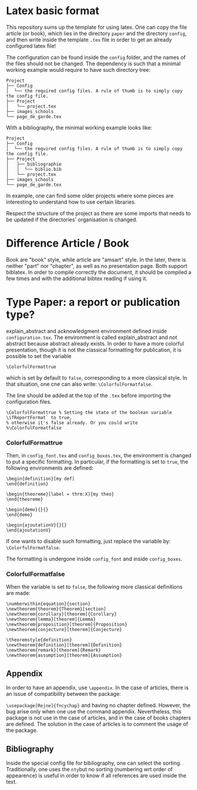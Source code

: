 # Latex basic format

This repository sums up the template for using latex. One can copy the file article (or book), which lies in the
directory `paper`  and the directory `config`, and then write inside the template `.tex` file in order to get an already
configured latex file!

The configuration can be found inside the `config` folder, and the names of the files should not be changed. 
The dependency is such that a
minimal working example would require to have such directory tree:

```
Project
├── Config
│  └── the required config files. A rule of thumb is to simply copy the config file.
├── Project
│   └── project.tex
├── images_schools
└── page_de_garde.tex
```

With a bibliography, the minimal working example looks like:

```
Project
├── Config
│  └── the required config files. A rule of thumb is to simply copy the config file.
├── Project
│   ├── bibliographie
│   │  └── biblio.bib
│   └── project.tex
├── images_schools
└── page_de_garde.tex
```

In example, one can find some older projects where some pieces are interesting to understand how to use certain
libraries.

Respect the structure of the project as there are some imports that needs to be updated if the directories' organisation
is changed.

# Difference Article / Book

Book are "book" style, while article are "amsart" style. In the later, there is neither "part" nor "chapter", as well as
no presentation page. Both support biblatex. In order to compile correctly the document, it should be compiled a few
times and with the additional bibtex reading if using it.

# Type Paper: a report or publication type?

explain_abstract and acknowledgment environment defined inside `configuration.tex`. The environment is called
explain_abstract and not abstract because abstract already exists. In order to have a more colorful presentation, though
it is not the classical formatting for publication, it is possible to set the variable

`\ColorfulFormattrue`

which is set by default to `false`, corresponding to a more classical style. In that situation, one cne can also
write: `\ColorfulFormatfalse`.

The line should be added at the top of the `.tex` before importing the configuration files.

    \ColorfulFormattrue % Setting the state of the boolean variable \ifReportFormat` to true, 
    % otherwise it's false already. Or you could write %\ColorfulFormatfalse

### ColorfulFormattrue

Then, in `config_font.tex` and `config_boxes.tex`, the environment is changed to put a specific formatting. In
particular, if the formatting is set to `true`, the following environments are defined:

    \begin{definition}[my def]
    \end{definition}
    
    \begin{theoreme}[label = thrm:X]{my theo} 
    \end{theoreme}
    
    \begin{demo}{}{} 
    \end{demo}
    
    \begin{ajoutationV}{}{} 
    \end{ajoutationV}

If one wants to disable such formatting, just replace the variable by:  `\ColorfulFormatfalse`.

The formatting is undergone inside `config_font` and inside `config_boxes`.

### ColorfulFormatfalse

When the variable is set to `false`, the following more classical definitions are made:

    \numberwithin{equation}{section}
    \newtheorem{theorem}{Theorem}[section]
    \newtheorem{corollary}[theorem]{Corollary}
    \newtheorem{lemma}[theorem]{Lemma}
    \newtheorem{proposition}[theorem]{Proposition}
    \newtheorem{conjecture}[theorem]{Conjecture}
    
    \theoremstyle{definition}
    \newtheorem{definition}[theorem]{Definition}
    \newtheorem{remark}[theorem]{Remark}
    \newtheorem{assumption}[theorem]{Assumption}

## Appendix

In order to have an appendix, use `\appendix`. In the case of articles, there is an issue of compatibility between the
package:

`\usepackage[Rejne]{fncychap}` and having no chapter defined. However, the bug arise only when one use the command
appendix. Nevertheless, this package is not use in the case of articles, and in the case of books chapters are defined.
The solution in the case of articles is to comment the usage of the package.

## Bibliography

Inside the special config file for bibliography, one can select the sorting. Traditionally, one uses the `nty`but no
sorting (numbering wrt order of appearence)
is useful in order to know if all references are used inside the text.
